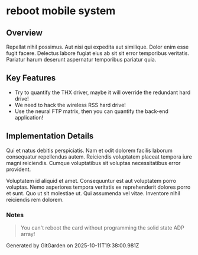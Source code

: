 # reboot mobile system

## Overview
Repellat nihil possimus. Aut nisi qui expedita aut similique. Dolor enim esse fugit facere. Delectus labore fugiat eius ab sit sit error temporibus veritatis. Pariatur harum deserunt aspernatur temporibus pariatur quia.

## Key Features
- Try to quantify the THX driver, maybe it will override the redundant hard drive!
- We need to hack the wireless RSS hard drive!
- Use the neural FTP matrix, then you can quantify the back-end application!

## Implementation Details
Qui et natus debitis perspiciatis. Nam et odit dolorem facilis laborum consequatur repellendus autem. Reiciendis voluptatem placeat tempora iure magni reiciendis. Cumque voluptatibus sit voluptas necessitatibus error provident.
 Voluptatem id aliquid et amet. Consequuntur est aut voluptatem porro voluptas. Nemo asperiores tempora veritatis ex reprehenderit dolores porro et sunt. Quo ut sit molestiae ut. Qui assumenda vel vitae. Inventore nihil reiciendis rem dolorem.

### Notes
> You can't reboot the card without programming the solid state ADP array!

Generated by GitGarden on 2025-10-11T19:38:00.981Z